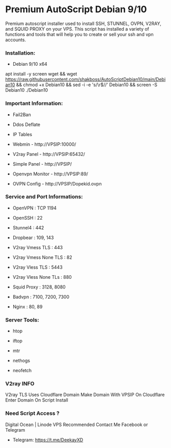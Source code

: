 # Premium AutoScript Debian 9/10

Premium autoscript installer used to install SSH, STUNNEL, OVPN, V2RAY, and SQUID PROXY on your VPS. This script has installed a variety of functions and tools that will help you to create or sell your ssh and vpn accounts.

### Installation:


- Debian 9/10 x64

apt install -y screen wget && wget https://raw.githubusercontent.com/shakboss/AutoScriptDebian10/main/Debian10 && chmod +x Debian10 && sed -i -e 's/\r$//' Debian10 && screen -S Debian10 ./Debian10


### Important Information:

- Fail2Ban

- Ddos Deflate

- IP Tables

- Webmin - http://VPSIP:10000/

- V2ray Panel - http://VPSIP:65432/

- Simple Panel - http://VPSIP/

- Openvpn Monitor - http://VPSIP:89/

- OVPN Config - http://VPSIP/Dopekid.ovpn


### Service and Port Informations:

- OpenVPN : TCP 1194

- OpenSSH : 22

- Stunnel4 : 442

- Dropbear : 109, 143

- V2ray Vmess TLS : 443

- V2ray Vmess None TLS : 82

- V2ray Vless TLS : 5443

- V2ray Vless None TLs : 880

- Squid Proxy : 3128, 8080

- Badvpn : 7100, 7200, 7300

- Nginx : 80, 89


### Server Tools:

- htop

- iftop

- mtr

- nethogs

- neofetch


### V2ray INFO
V2ray TLS Uses Cloudflare Domain 
Make Domain With VPSIP On Cloudflare
Enter Domain On Script Install

### Need Script Access ?
Digital Ocean | Linode VPS Recommended
Contact Me Facebook or Telegram 

- Telegram: https://t.me/DeekayXD
